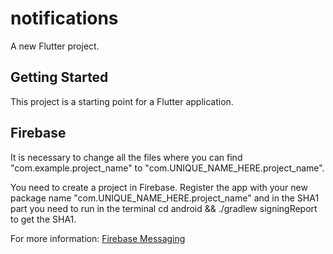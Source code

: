 # notifications

A new Flutter project.

## Getting Started

This project is a starting point for a Flutter application.

## Firebase 

It is necessary to change all the files where you can find  "com.example.project_name" to "com.UNIQUE_NAME_HERE.project_name".

You need to create a project in Firebase.
Register the app with your new package name "com.UNIQUE_NAME_HERE.project_name" and in the SHA1 part you need to run in the terminal cd android && ./gradlew signingReport to get the SHA1.

For more information: [Firebase Messaging](https://firebase.flutter.dev/docs/messaging/usage/)

